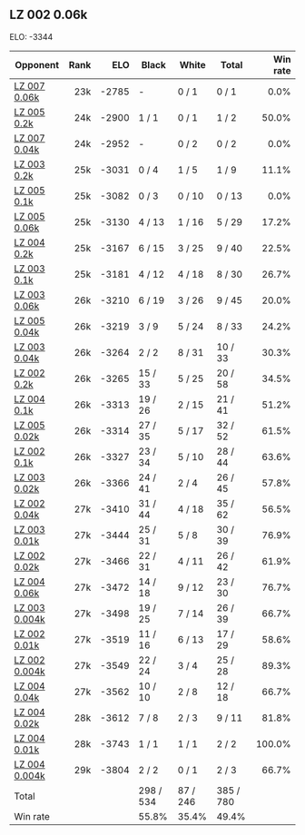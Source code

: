 ## LZ 002 0.06k ##

ELO: -3344

Opponent | Rank | ELO | Black | White | Total | Win rate
---------|-----:|----:|-------|-------|-------|-------:
[LZ 007 0.06k](LZ%20007%200.06k.md) | 23k | -2785 | - | 0 / 1 | 0 / 1 | 0.0%
[LZ 005 0.2k](LZ%20005%200.2k.md) | 24k | -2900 | 1 / 1 | 0 / 1 | 1 / 2 | 50.0%
[LZ 007 0.04k](LZ%20007%200.04k.md) | 24k | -2952 | - | 0 / 2 | 0 / 2 | 0.0%
[LZ 003 0.2k](LZ%20003%200.2k.md) | 25k | -3031 | 0 / 4 | 1 / 5 | 1 / 9 | 11.1%
[LZ 005 0.1k](LZ%20005%200.1k.md) | 25k | -3082 | 0 / 3 | 0 / 10 | 0 / 13 | 0.0%
[LZ 005 0.06k](LZ%20005%200.06k.md) | 25k | -3130 | 4 / 13 | 1 / 16 | 5 / 29 | 17.2%
[LZ 004 0.2k](LZ%20004%200.2k.md) | 25k | -3167 | 6 / 15 | 3 / 25 | 9 / 40 | 22.5%
[LZ 003 0.1k](LZ%20003%200.1k.md) | 25k | -3181 | 4 / 12 | 4 / 18 | 8 / 30 | 26.7%
[LZ 003 0.06k](LZ%20003%200.06k.md) | 26k | -3210 | 6 / 19 | 3 / 26 | 9 / 45 | 20.0%
[LZ 005 0.04k](LZ%20005%200.04k.md) | 26k | -3219 | 3 / 9 | 5 / 24 | 8 / 33 | 24.2%
[LZ 003 0.04k](LZ%20003%200.04k.md) | 26k | -3264 | 2 / 2 | 8 / 31 | 10 / 33 | 30.3%
[LZ 002 0.2k](LZ%20002%200.2k.md) | 26k | -3265 | 15 / 33 | 5 / 25 | 20 / 58 | 34.5%
[LZ 004 0.1k](LZ%20004%200.1k.md) | 26k | -3313 | 19 / 26 | 2 / 15 | 21 / 41 | 51.2%
[LZ 005 0.02k](LZ%20005%200.02k.md) | 26k | -3314 | 27 / 35 | 5 / 17 | 32 / 52 | 61.5%
[LZ 002 0.1k](LZ%20002%200.1k.md) | 26k | -3327 | 23 / 34 | 5 / 10 | 28 / 44 | 63.6%
[LZ 003 0.02k](LZ%20003%200.02k.md) | 26k | -3366 | 24 / 41 | 2 / 4 | 26 / 45 | 57.8%
[LZ 002 0.04k](LZ%20002%200.04k.md) | 27k | -3410 | 31 / 44 | 4 / 18 | 35 / 62 | 56.5%
[LZ 003 0.01k](LZ%20003%200.01k.md) | 27k | -3444 | 25 / 31 | 5 / 8 | 30 / 39 | 76.9%
[LZ 002 0.02k](LZ%20002%200.02k.md) | 27k | -3466 | 22 / 31 | 4 / 11 | 26 / 42 | 61.9%
[LZ 004 0.06k](LZ%20004%200.06k.md) | 27k | -3472 | 14 / 18 | 9 / 12 | 23 / 30 | 76.7%
[LZ 003 0.004k](LZ%20003%200.004k.md) | 27k | -3498 | 19 / 25 | 7 / 14 | 26 / 39 | 66.7%
[LZ 002 0.01k](LZ%20002%200.01k.md) | 27k | -3519 | 11 / 16 | 6 / 13 | 17 / 29 | 58.6%
[LZ 002 0.004k](LZ%20002%200.004k.md) | 27k | -3549 | 22 / 24 | 3 / 4 | 25 / 28 | 89.3%
[LZ 004 0.04k](LZ%20004%200.04k.md) | 27k | -3562 | 10 / 10 | 2 / 8 | 12 / 18 | 66.7%
[LZ 004 0.02k](LZ%20004%200.02k.md) | 28k | -3612 | 7 / 8 | 2 / 3 | 9 / 11 | 81.8%
[LZ 004 0.01k](LZ%20004%200.01k.md) | 28k | -3743 | 1 / 1 | 1 / 1 | 2 / 2 | 100.0%
[LZ 004 0.004k](LZ%20004%200.004k.md) | 29k | -3804 | 2 / 2 | 0 / 1 | 2 / 3 | 66.7%
Total | | | 298 / 534 | 87 / 246 | 385 / 780 | 
Win rate| | | 55.8% | 35.4% | 49.4% | 
